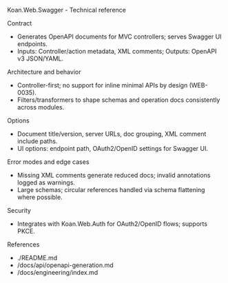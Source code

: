 Koan.Web.Swagger - Technical reference

Contract

- Generates OpenAPI documents for MVC controllers; serves Swagger UI endpoints.
- Inputs: Controller/action metadata, XML comments; Outputs: OpenAPI v3 JSON/YAML.

Architecture and behavior

- Controller-first; no support for inline minimal APIs by design (WEB-0035).
- Filters/transformers to shape schemas and operation docs consistently across modules.

Options

- Document title/version, server URLs, doc grouping, XML comment include paths.
- UI options: endpoint path, OAuth2/OpenID settings for Swagger UI.

Error modes and edge cases

- Missing XML comments generate reduced docs; invalid annotations logged as warnings.
- Large schemas; circular references handled via schema flattening where possible.

Security

- Integrates with Koan.Web.Auth for OAuth2/OpenID flows; supports PKCE.

References

- ./README.md
- /docs/api/openapi-generation.md
- /docs/engineering/index.md

